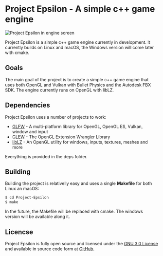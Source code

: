 # Project Epsilon - A simple c++ game engine
![Project Epsilon in engine screen](http://i.imgur.com/VKT7fYM.jpg)

Project Epsilon is a simple c++ game engine currently in development. It currently builds on Linux and macOS, the Windows version will come later with cmake.

## Goals
The main goal of the project is to create a simple c++ game engine that uses both OpenGL and Vulkan with Bullet Physics and the Autodesk FBX SDK. The engine currently runs on OpenGL with libLZ.

## Dependencies
Project Epsilon uses a number of projects to work:
* [GLFW](https://github.com/glfw/glfw) - A multi-platform library for OpenGL, OpenGL ES, Vulkan, window and input
* [GLEW](http://glew.sourceforge.net/) - The OpenGL Extension Wrangler Library
* [libLZ]() - An OpenGL utility for windows, inputs, textures, meshes and more

Everything is provided in the deps folder.

## Building
Building the project is relativelly easy and uses a single **Makefile** for both Linux an macOS:
```sh
$ cd Project-Epsilon
$ make
```
In the future, the Makefile will be replaced with cmake. The windows version will be available along it.

## Licencse
Project Epsilon is fully open source and licensed under the [GNU 3.0 License](http://www.gnu.org/licenses/) and available in source code form at [GitHub](https://github.com/TeamUbercube/ubercube).
